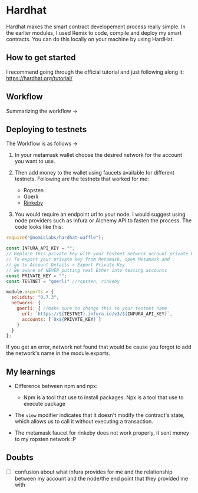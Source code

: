 # Hardhat

Hardhat makes the smart contract developement process really simple. In the earlier modules, I used Remix to code, compile and deploy my smart contracts. You can do this locally on your machine by using HardHat. 

## How to get started
I recommend going through the official tutorial and just following along it: https://hardhat.org/tutorial/

## Workflow

Summarizing the workflow ->

## Deploying to testnets

The Workflow is as follows ->
1. In your metamask wallet choose the desired network for the account you want to use.
2. Then add money to the wallet using faucets available for different testnets. Following are the testnets that worked for me:
     - Ropsten
     - Goerli
     - [Rinkeby](https://ethereum.stackexchange.com/questions/30659/are-there-any-rinkeby-testnet-faucets-that-dont-require-social-network-accounts)

3. You would require an endpoint url to your node. I would suggest using node providers such as Infura or Alchemy API to fasten the process. The code looks like this: 

```js
require("@nomiclabs/hardhat-waffle");

const INFURA_API_KEY = "";
// Replace this private key with your testnet network account private key
// To export your private key from Metamask, open Metamask and
// go to Account Details > Export Private Key
// Be aware of NEVER putting real Ether into testing accounts
const PRIVATE_KEY = "";
const TESTNET = "goerli" //ropsten, rinkeby 

module.exports = {
  solidity: "0.7.3",
  networks: {
    goerli: { //make sure to change this to your testnet name
      url: `https://${TESTNET}.infura.io/v3/${INFURA_API_KEY}`,
      accounts: [`0x${PRIVATE_KEY}`]
    }
  }
};
```
If you get an error, network not found that would be cause you forgot to add the network's name in the module.exports. 


## My learnings
- Difference between npm and npx: 
     - Npm is a tool that use to install packages. Npx is a tool that use to execute package

- The `view` modifier indicates that it doesn't modify the contract's state, which allows us to call it without executing a transaction.
- The metamask faucet for rinkeby does not work properly, it sent money to my ropsten network :P
     
## Doubts
- [ ] confusion about what infura provides for me and the relationship between my account and the node/the end point that they provided me with
   
     
     
     
